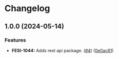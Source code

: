 # Changelog

## 1.0.0 (2024-05-14)


### Features

* **FESI-1044:** Adds rest api package. ([#4](https://github.com/pantheon-systems/go-pkg-lib/issues/4)) ([0e0ac61](https://github.com/pantheon-systems/go-pkg-lib/commit/0e0ac61bf21d241c6d50e1de7df56fe017c96f57))
